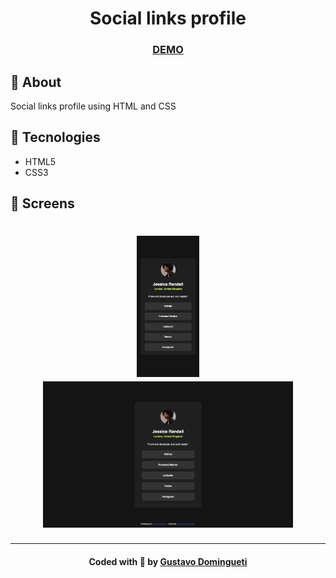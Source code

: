 <h1 align="center">
  Social links profile
</h1>

<h3 align="center">
  <a
    href="https://dominguetigs.github.io/frontend-mentor-challenges/challenges/social-links-profile/src/index.html"
    target="_blank"
  >DEMO</a>
</h3>

## :bookmark: About

Social links profile using HTML and CSS

## :rocket: Tecnologies

- HTML5
- CSS3

<a id="screens"></a>

## :iphone: Screens

<h1 align="center">
  <img alt="Results summary component (Mobile)" title="#social-links-profile-mobile" src=".github/social-links-profile-mobile.png" width="100px">
  <img alt="Results summary component (Desktop)" title="#social-links-profile-desktop" src=".github/social-links-profile-desktop.png" width="400px">
</h1>

---

<h4 align="center">
    Coded with 💙 by <a
      href="https://www.linkedin.com/in/dominguetigs/"
      target="_blank"
    >Gustavo Domingueti</a>
</h4>
